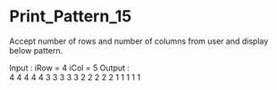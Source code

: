 # Print_Pattern_15

Accept number of rows and number of columns from user and display
below pattern.

Input : iRow = 4	iCol = 5
Output : 	
          4   4   4   4   4
          3   3   3   3   3 
          2   2   2   2   2
          1   1   1   1   1
